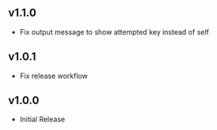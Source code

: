 ## v1.1.0

* Fix output message to show attempted key instead of self

## v1.0.1

* Fix release workflow

## v1.0.0

* Initial Release